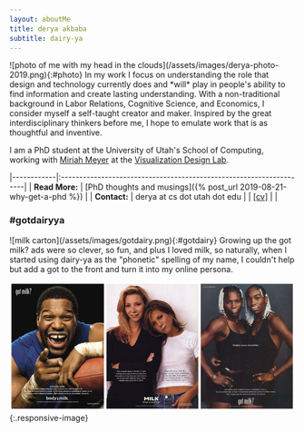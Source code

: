 ```yaml
---
layout: aboutMe
title: derya akbaba
subtitle: dairy-ya
---
```


<div class="content" markdown="1">
![photo of me with my head in the clouds](/assets/images/derya-photo-2019.png){:#photo}
In my work I focus on understanding the role that design and technology currently does and *will* play in people's ability to find information and create lasting understanding. With a non-traditional background in Labor Relations, Cognitive Science, and Economics, I consider myself a self-taught creator and maker. Inspired by the great interdisciplinary thinkers before me, I hope to emulate work that is as thoughtful and inventive.
</div>

I am a PhD student at the University of Utah's School of Computing, working with [Miriah Meyer](https://www.cs.utah.edu/~miriah) at the [Visualization Design Lab](https://vdl.sci.utah.edu/).


|------------|:--------------------------------------------------------------------|
| **Read More:** | [PhD thoughts and musings]({% post_url 2019-08-21-why-get-a-phd %}) |
| **Contact:** | derya at cs dot utah dot edu |
| [[cv]](/assets/images/Akbaba-CV.pdf) |  |

### \#gotdairyya

<div class="content" markdown="1">
![milk carton](/assets/images/gotdairy.png){:#gotdairy}
Growing up the got milk? ads were so clever, so fun, and plus I loved milk, so naturally, when I started using dairy-ya as the "phonetic" spelling of my name, I couldn't help but add a got to the front and turn it into my online persona.
</div>

![90s got milk? ads](/assets/images/gotmilk.png){:.responsive-image}
